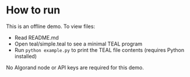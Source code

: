 # How to run

This is an offline demo. To view files:
- Read README.md
- Open teal/simple.teal to see a minimal TEAL program
- Run `python example.py` to print the TEAL file contents (requires Python installed)

No Algorand node or API keys are required for this demo.
